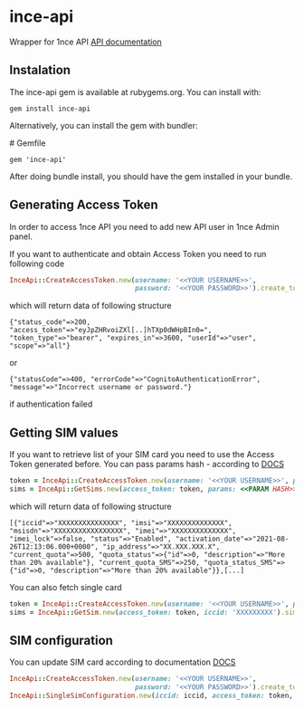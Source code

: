 # ince-api
Wrapper for 1nce API [API documentation](https://help.1nce.com/dev-hub/reference/api-welcome)

## Instalation

The ince-api gem is available at rubygems.org. You can install with:

`gem install ince-api`

Alternatively, you can install the gem with bundler:

\# Gemfile

`gem 'ince-api'`

After doing bundle install, you should have the gem installed in your bundle.

## Generating Access Token
In order to access 1nce API you need to add new API user in 1nce Admin panel.

If you want to authenticate and obtain Access Token you need to run following code

```ruby
InceApi::CreateAccessToken.new(username: '<<YOUR USERNAME>>',
                               password: '<<YOUR PASSWORD>>').create_token
```
which will return data of following structure

`{"status_code"=>200, "access_token"=>"eyJpZHRvoiZXl[..]hTXp0dWHpBIn0=", "token_type"=>"bearer", "expires_in"=>3600, "userId"=>"user", "scope"=>"all"}`

or 

`{"statusCode"=>400, "errorCode"=>"CognitoAuthenticationError", "message"=>"Incorrect username or password."}`

if authentication failed

## Getting SIM values

If you want to retrieve list of your SIM card you need to use the Access Token generated before. You can pass params hash - according to [DOCS](https://help.1nce.com/dev-hub/reference/general-sim#getsimsusingget)

```ruby
token = InceApi::CreateAccessToken.new(username: '<<YOUR USERNAME>>', password: '<<YOUR PASSWORD>>').create_token['access_token']
sims = InceApi::GetSims.new(access_token: token, params: <<PARAM HASH>>).sims
```

which will return data of following structure

`[{"iccid"=>"XXXXXXXXXXXXXXX", "imsi"=>"XXXXXXXXXXXXXX", "msisdn"=>"XXXXXXXXXXXXXXXXX", "imei"=>"XXXXXXXXXXXXXX", "imei_lock"=>false, "status"=>"Enabled", "activation_date"=>"2021-08-26T12:13:06.000+0000", "ip_address"=>"XX.XXX.XXX.X", "current_quota"=>500, "quota_status"=>{"id"=>0, "description"=>"More than 20% available"}, "current_quota_SMS"=>250, "quota_status_SMS"=>{"id"=>0, "description"=>"More than 20% available"}},[...]`

You can also fetch single card
```ruby
token = InceApi::CreateAccessToken.new(username: '<<YOUR USERNAME>>', password: '<<YOUR PASSWORD>>').create_token['access_token']
sims = InceApi::GetSim.new(access_token: token, iccid: 'XXXXXXXXX').sim
```

## SIM configuration

You can update SIM card according to documentation [DOCS](https://help.1nce.com/dev-hub/reference/general-sim#updatesimusingput)

```ruby
InceApi::CreateAccessToken.new(username: '<<YOUR USERNAME>>',
                               password: '<<YOUR PASSWORD>>').create_token
InceApi::SingleSimConfiguration.new(iccid: iccid, access_token: token, params: {label: 'Test API'}).update
```

